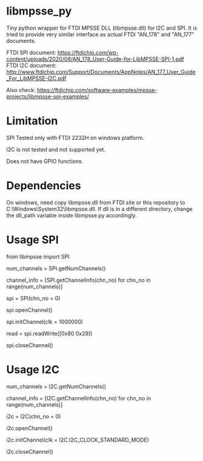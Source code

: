 # libmpsse_py
Tiny python wrapper for FTDI MPSSE DLL (libmpsse.dll) for I2C and SPI.
It is tried to provide very similar interface as actual FTDI "AN_178" and "AN_177" documents.

FTDI SPI document: https://ftdichip.com/wp-content/uploads/2020/08/AN_178_User-Guide-for-LibMPSSE-SPI-1.pdf
FTDI I2C document: http://www.ftdichip.com/Support/Documents/AppNotes/AN_177_User_Guide_For_LibMPSSE-I2C.pdf

Also check: https://ftdichip.com/software-examples/mpsse-projects/libmpsse-spi-examples/

# Limitation
SPI Tested only with FTDI 2232H on windows platform.

I2C is not tested and not supported yet.

Does not have GPIO functions.

# Dependencies
On windows, need copy libmpsse.dll from FTDI site or this repository to C:\Windows\System32\libmpsse.dll.
If dll is in a different directory, change the dll_path variable inside libmpsse.py accordingly.

# Usage SPI

from libmpsse import SPI

num_channels = SPI.getNumChannels()

channel_info = [SPI.getChannelInfo(chn_no) for chn_no in range(num_channels)]

spi = SPI(chn_no = 0)

spi.openChannel()

spi.initChannel(clk = 1000000)

read = spi.readWrite([0x80 0x29])

spi.closeChannel()

# Usage I2C

num_channels = I2C.getNumChannels()

channel_info = [I2C.getChannelInfo(chn_no) for chn_no in range(num_channels)]

i2c = I2C(chn_no = 0)

i2c.openChannel()

i2c.initChannel(clk = I2C.I2C_CLOCK_STANDARD_MODE)

i2c.closeChannel()
